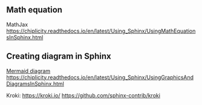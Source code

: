 ## Math equation

MathJax
https://chiplicity.readthedocs.io/en/latest/Using_Sphinx/UsingMathEquationsInSphinx.html

## Creating diagram in Sphinx
[Mermaid diagram](https://sphinxcontrib-mermaid-demo.readthedocs.io/en/latest/)
https://chiplicity.readthedocs.io/en/latest/Using_Sphinx/UsingGraphicsAndDiagramsInSphinx.html

Kroki: https://kroki.io/
https://github.com/sphinx-contrib/kroki


